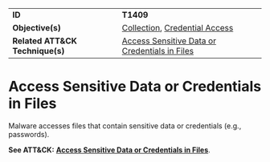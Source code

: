 |||
|---------|------------------------|
|**ID**|**T1409**|
|**Objective(s)**|[Collection](https://github.com/MAECProject/malware-behaviors/tree/master/collection), [Credential Access](https://github.com/MAECProject/malware-behaviors/tree/master/credential-access)|
|**Related ATT&CK Technique(s)**|[Access Sensitive Data or Credentials in Files](https://attack.mitre.org/techniques/T1409/)|

Access Sensitive Data or Credentials in Files
=============================================
Malware accesses files that contain sensitive data or credentials (e.g., passwords).

**See ATT&CK:** [**Access Sensitive Data or Credentials in Files**](https://attack.mitre.org/techniques/T1409/).